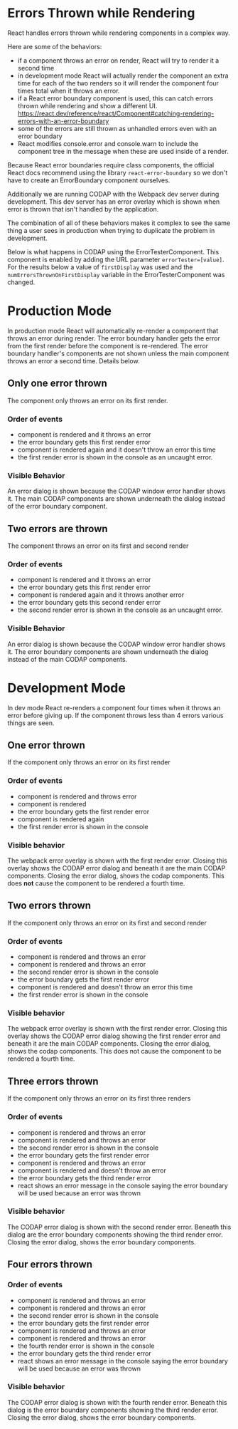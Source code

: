 # Errors Thrown while Rendering
React handles errors thrown while rendering components in a complex way.

Here are some of the behaviors:
- if a component throws an error on render, React will try to render it a second time
- in development mode React will actually render the component an extra time for each of the two renders so it will render the component four times total when it throws an error.
- if a React error boundary component is used, this can catch errors thrown while rendering and show a different UI. https://react.dev/reference/react/Component#catching-rendering-errors-with-an-error-boundary
- some of the errors are still thrown as unhandled errors even with an error boundary
- React modifies console.error and console.warn to include the component tree in the message when these are used inside of a render.

Because React error boundaries require class components, the official React docs recommend using the library `react-error-boundary` so we don't have to create an ErrorBoundary component ourselves.

Additionally we are running CODAP with the Webpack dev server during development. This dev server has an error overlay which is shown when error is thrown that isn't handled by the application.

The combination of all of these behaviors makes it complex to see the same thing a user sees in production when trying to duplicate the problem in development.

Below is what happens in CODAP using the ErrorTesterComponent. This component is enabled by adding the URL parameter `errorTester=[value]`. For the results below a value of `firstDisplay` was used and the `numErrorsThrownOnFirstDisplay` variable in the ErrorTesterComponent was changed.

# Production Mode
In production mode React will automatically re-render a component that throws an error during render. The error boundary handler gets the error from the first render before the component is re-rendered. The error boundary handler's components are not shown unless the main component throws an error a second time. Details below.

## Only one error thrown
The component only throws an error on its first render.

### Order of events
- component is rendered and it throws an error
- the error boundary gets this first render error
- component is rendered again and it doesn't throw an error this time
- the first render error is shown in the console as an uncaught error.

### Visible Behavior
An error dialog is shown because the CODAP window error handler shows it. The main CODAP components are shown underneath the dialog instead of the error boundary component.

## Two errors are thrown
The component throws an error on its first and second render

### Order of events
- component is rendered and it throws an error
- the error boundary gets this first render error
- component is rendered again and it throws another error
- the error boundary gets this second render error
- the second render error is shown in the console as an uncaught error.

### Visible Behavior
An error dialog is shown because the CODAP window error handler shows it. The error boundary components are shown underneath the dialog instead of the main CODAP components.

# Development Mode
In dev mode React re-renders a component four times when it throws an error before giving up. If the component throws less than 4 errors various things are seen.

## One error thrown
If the component only throws an error on its first render

### Order of events
- component is rendered and throws error
- component is rendered
- the error boundary gets the first render error
- component is rendered again
- the first render error is shown in the console


### Visible behavior
The webpack error overlay is shown with the first render error. Closing this overlay shows the CODAP error dialog and beneath it are the main CODAP components. Closing the error dialog, shows the codap components. This does **not** cause the component to be rendered a fourth time.

## Two errors thrown
If the component only throws an error on its first and second render

### Order of events
- component is rendered and throws an error
- component is rendered and throws an error
- the second render error is shown in the console
- the error boundary gets the first render error
- component is rendered and doesn't throw an error this time
- the first render error is shown in the console

### Visible behavior
The webpack error overlay is shown with the first render error. Closing this overlay shows the CODAP error dialog showing the first render error and beneath it are the main CODAP components. Closing the error dialog, shows the codap components. This does not cause the component to be rendered a fourth time.

## Three errors thrown
If the component only throws an error on its first three renders

### Order of events
- component is rendered and throws an error
- component is rendered and throws an error
- the second render error is shown in the console
- the error boundary gets the first render error
- component is rendered and throws an error
- component is rendered and doesn't throw an error
- the error boundary gets the third render error
- react shows an error message in the console saying the error boundary will be used because an error was thrown

### Visible behavior
The CODAP error dialog is shown with the second render error. Beneath this dialog are the error boundary components showing the third render error. Closing the error dialog, shows the error boundary components.

## Four errors thrown

### Order of events
- component is rendered and throws an error
- component is rendered and throws an error
- the second render error is shown in the console
- the error boundary gets the first render error
- component is rendered and throws an error
- component is rendered and throws an error
- the fourth render error is shown in the console
- the error boundary gets the third render error
- react shows an error message in the console saying the error boundary will be used because an error was thrown

### Visible behavior
The CODAP error dialog is shown with the fourth render error. Beneath this dialog is the error boundary components showing the third render error. Closing the error dialog, shows the error boundary components.
